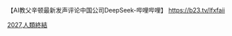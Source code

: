 【AI教父辛顿最新发声评论中国公司DeepSeek-哔哩哔哩】 https://b23.tv/lfxfaii


[2027,人類終結](https://www.bilibili.com/video/BV1NJBRYAE7U/?spm_id_from=333.788.top_right_bar_window_history.content.click&vd_source=22af953ea4c09540ad1966711a2d53f0)
